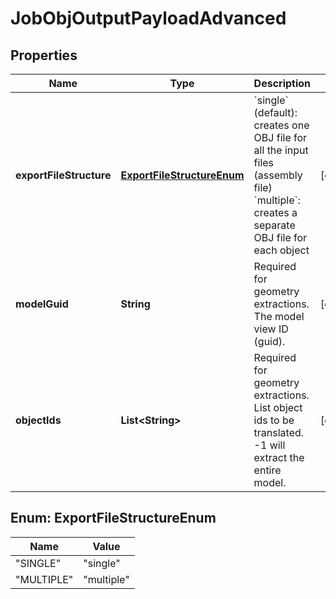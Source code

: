 
# JobObjOutputPayloadAdvanced

## Properties
Name | Type | Description | Notes
------------ | ------------- | ------------- | -------------
**exportFileStructure** | [**ExportFileStructureEnum**](#ExportFileStructureEnum) | &#x60;single&#x60; (default): creates one OBJ file for all the input files (assembly file)  &#x60;multiple&#x60;: creates a separate OBJ file for each object  |  [optional]
**modelGuid** | **String** | Required for geometry extractions. The model view ID (guid). |  [optional]
**objectIds** | **List&lt;String&gt;** | Required for geometry extractions. List object ids to be translated. -1 will extract the entire model.  |  [optional]


<a name="ExportFileStructureEnum"></a>
## Enum: ExportFileStructureEnum
Name | Value
---- | -----
"SINGLE" | &quot;single&quot;
"MULTIPLE" | &quot;multiple&quot;



